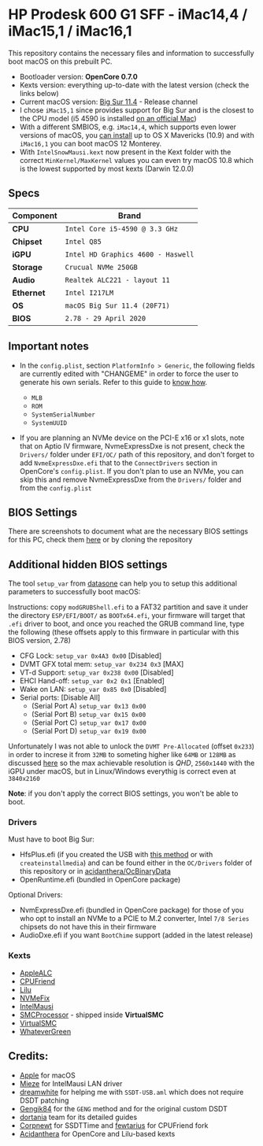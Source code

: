 # HP Prodesk 600 G1 SFF - iMac14,4 / iMac15,1 / iMac16,1

This repository contains the necessary files and information to successfully boot macOS on this prebuilt PC. 
- Bootloader version: **OpenCore 0.7.0**
- Kexts version: everything up-to-date with the latest version (check the links below)
- Current macOS version: [Big Sur 11.4](https://www.apple.com/macos/big-sur) - Release channel
- I chose `iMac15,1` since provides support for Big Sur and is the closest to the CPU model (i5 4590 is installed [on an official Mac](https://everymac.com/systems/apple/imac/specs/imac-core-i5-3.3-27-inch-aluminum-retina-5k-mid-2015-specs.html))
- With a different SMBIOS, e.g. `iMac14,4`, which supports even lower versions of macOS, you [can install](https://youtu.be/o6cdezPEF3A) up to OS X Mavericks (10.9) and with `iMac16,1` you can boot macOS 12 Monterey.
- With `IntelSnowMausi.kext` now present in the Kext folder with the correct `MinKernel/MaxKernel` values you can even try macOS 10.8 which is the lowest supported by most kexts (Darwin 12.0.0)

## Specs

| Component      | Brand                                     |
|----------------|-------------------------------------------|
| **CPU**        | `Intel Core i5-4590 @ 3.3 GHz`            |
| **Chipset**    | `Intel Q85`                               |
| **iGPU**       | `Intel HD Graphics 4600 - Haswell`        |
| **Storage**    | `Crucual NVMe 250GB`                      |
| **Audio**      | `Realtek ALC221 - layout 11`              |
| **Ethernet**   | `Intel I217LM`                            |
| **OS**         | `macOS Big Sur 11.4 (20F71)`              |
| **BIOS**       | `2.78 - 29 April 2020`                    |

## Important notes
- In the `config.plist`, section `PlatformInfo > Generic`, the following fields are currently edited with "CHANGEME" in order to force the user to generate his own serials. Refer to this guide to [know how](https://dortania.github.io/OpenCore-Install-Guide/config.plist/coffee-lake.html#platforminfo). 
  - `MLB`
  - `ROM`
  - `SystemSerialNumber` 
  - `SystemUUID`

- If you are planning an NVMe device on the PCI-E x16 or x1 slots, note that on Aptio IV firmware, NvmeExpressDxe is not present, check the `Drivers/` folder under `EFI/OC/` path of this repository, and don't forget to add `NvmeExpressDxe.efi` that to the `ConnectDrivers` section in OpenCore's `config.plist`. If you don't plan to use an NVMe, you can skip this and remove NvmeExpressDxe from the `Drivers/` folder and from the `config.plist`


## BIOS Settings

There are screenshots to document what are the necessary BIOS settings for this PC, check them [here](https://github.com/1alessandro1/HP-Prodesk-600-G1-SFF-macOS/tree/main/Bios-Dumps/Pictures-Settings) or by cloning the repository 

## Additional hidden BIOS settings
The tool `setup_var` from [datasone](https://github.com/datasone/grub-mod-setup_var/releases/latest) can help you to setup this additional parameters to successfully boot macOS:

Instructions: copy `modGRUBShell.efi` to a FAT32 partition and save it under the directory `ESP/EFI/BOOT/` as `BOOTx64.efi`, your firmware will target that `.efi` driver to boot, and once you reached the GRUB command line, type the following (these offsets apply to this firmware in particular with this BIOS version, 2.78)

- CFG Lock: `setup_var 0x4A3 0x00` [Disabled]
- DVMT GFX total mem: `setup_var 0x234 0x3` [MAX]
- VT-d Support: `setup_var 0x238 0x00` [Disabled]
- EHCI Hand-off: `setup_var 0x2 0x1` [Enabled]
- Wake on LAN: `setup_var 0x85 0x0` [Disabled]
- Serial ports: [Disable All]
  - (Serial Port A) `setup_var 0x13 0x00`
  - (Serial Port B) `setup_var 0x15 0x00`
  - (Serial Port C) `setup_var 0x17 0x00`
  - (Serial Port D) `setup_var 0x19 0x00`

Unfortunately I was not able to unlock the `DVMT Pre-Allocated` (offset `0x233`) in order to increse it from `32MB` to someting higher like `64MB` or `128MB` as discussed [here](https://github.com/acidanthera/bugtracker/issues/1585) so the max achievable resolution is *QHD*, `2560x1440` with the iGPU under macOS, but in Linux/Windows everythig is correct even at `3840x2160`

**Note**: if you don't apply the correct BIOS settings, you won't be able to boot.

### Drivers

Must have to boot Big Sur:

* HfsPlus.efi (if you created the USB with [this method](https://dortania.github.io/OpenCore-Install-Guide/installer-guide/mac-install-recovery.html#legacy-macos-online-method) or with `createinstallmedia`) and can be found either in the `OC/Drivers` folder of this repository or in [acidanthera/OcBinaryData]((https://github.com/acidanthera/OcBinaryData/blob/master/Drivers/HfsPlus.efi))
* OpenRuntime.efi (bundled in OpenCore package)

Optional Drivers:
* NvmExpressDxe.efi (bundled in OpenCore package) for those of you who opt to install an NVMe to a PCIE to M.2 converter, Intel `7/8 Series` chipsets do not have this in their firmware
* AudioDxe.efi if you want `BootChime` support (added in the latest release)


### Kexts

* [AppleALC](https://github.com/acidanthera/AppleALC/releases/latest)
* [CPUFriend](https://github.com/acidanthera/CPUFriend/releases/latest)
* [Lilu](https://github.com/acidanthera/Lilu/releases/latest)
* [NVMeFix](https://github.com/acidanthera/NVMeFix/releases/latest)
* [IntelMausi](https://github.com/acidanthera/IntelMausi/releases/latest)
* [SMCProcessor](https://github.com/acidanthera/VirtualSMC/releases/latest) - shipped inside **VirtualSMC**
* [VirtualSMC](https://github.com/acidanthera/VirtualSMC/releases/latest) 
* [WhateverGreen](https://github.com/acidanthera/WhateverGreen/releases/latest)

## Credits:

* [Apple](https://apple.com) for macOS
* [Mieze](https://github.com/Mieze) for IntelMausi LAN driver
* [dreamwhite](https://github.com/dreamwhite) for helping me with `SSDT-USB.aml` which does not require DSDT patching
* [Gengik84](https://www.macos86.it/profile/1-gengik84/) for the `GENG` method and for the original custom DSDT
* [dortania](https://github.com/dortania) team for its detailed guides
* [Corpnewt](https://github.com/CorpNewt) for SSDTTime and [fewtarius](https://github.com/fewtarius) for CPUFriend fork
* [Acidanthera](https://github.com/Acidanthera) for OpenCore and Lilu-based kexts 
